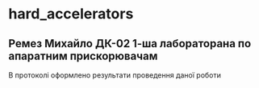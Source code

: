# hard_accelerators
<h2> Ремез Михайло ДК-02 1-ша лабораторана по апаратним прискорювачам</h2>
<p> В протоколі оформлено результати проведення даної роботи </p>
